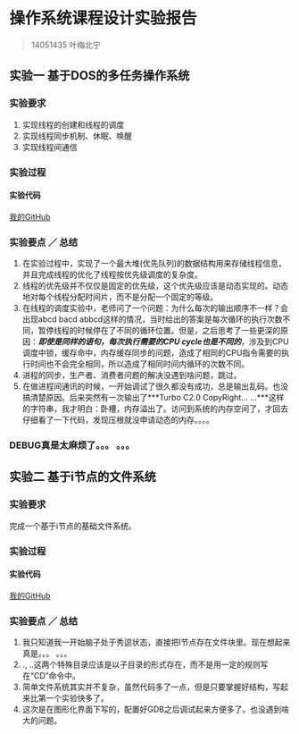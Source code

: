 # 操作系统课程设计实验报告

> 14051435 叶梅北宁

## 实验一 基于DOS的多任务操作系统

### 实验要求
1. 实现线程的创建和线程的调度
2. 实现线程同步机制、休眠、唤醒
3. 实现线程间通信

### 实验过程

#### 实验代码 
[我的GitHub](https://github.com/LostMoonkin/HomeWork/tree/master/OS)

### 实验要点 ／ 总结

1. 在实验过程中，实现了一个最大堆(优先队列)的数据结构用来存储线程信息，并且完成线程的优化了线程按优先级调度的复杂度。
2. 线程的优先级并不仅仅是固定的优先级，这个优先级应该是动态实现的。动态地对每个线程分配时间片，而不是分配一个固定的等级。
3. 在线程的调度实验中，老师问了一个问题：为什么每次的输出顺序不一样？会出现abcd bacd abbcd这样的情况，当时给出的答案是每次循环的执行次数不同，暂停线程的时候停在了不同的循环位置。但是，之后思考了一些更深的原因：***即使是同样的语句，每次执行需要的CPU cycle也是不同的***，涉及到CPU调度中锁，缓存命中，内存缓存同步的问题，造成了相同的CPU指令需要的执行时间也不会完全相同，所以造成了相同时间内循环的次数不同。
4. 进程的同步，生产者、消费者问题的解决没遇到啥问题，跳过。
5. 在做进程间通讯的时候，一开始调试了很久都没有成功，总是输出乱码。也没搞清楚原因。后来突然有一次输出了***Turbo C2.0 CopyRight... ...***这样的字符串，我才明白：卧槽，内存溢出了。访问到系统的内存空间了，才回去仔细看了一下代码，发现压根就没申请动态的内存。。。。

### DEBUG真是太麻烦了。。。 。。。

## 实验二 基于i节点的文件系统

### 实验要求
完成一个基于i节点的基础文件系统。

### 实验过程

#### 实验代码 
[我的GitHub](https://github.com/LostMoonkin/HomeWork/tree/master/OS)

### 实验要点 ／ 总结
1. 我只知道我一开始脑子处于秀逗状态，直接把I节点存在文件块里。现在想起来真是。。。 。。。
2. ., ..这两个特殊目录应该是以子目录的形式存在，而不是用一定的规则写在“CD”命令中。
3. 简单文件系统其实并不复杂，虽然代码多了一点，但是只要掌握好结构，写起来比第一个实验快多了。
4. 这次是在图形化界面下写的，配置好GDB之后调试起来方便多了。也没遇到啥大的问题。

